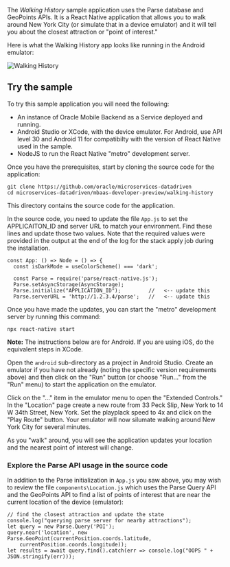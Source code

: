 
The *Walking History* sample application uses the Parse database and GeoPoints APIs.  It is a React Native application
that allows you to walk around New York City (or simulate that in a device emulator) and it will tell you about the
closest attraction or "point of interest."

Here is what the Walking History app looks like running in the Android emulator:

![Walking History](../../mbaas-walking-history.png)

## Try the sample

To try this sample application you will need the following: 

- An instance of Oracle Mobile Backend as a Service deployed and running.
- Android Studio or XCode, with the device emulator.
  For Android, use API level 30 and Android 11 for compatibilty with the version of React Native used in the sample.
- NodeJS to run the React Native "metro" development server. 

Once you have the prerequisites, start by cloning the source code for the application:

```
git clone https://github.com/oracle/microservices-datadriven
cd microservices-datadriven/mbaas-developer-preview/walking-history
```

This directory contains the source code for the application.    

In the source code, you need to update the file `App.js` to set the APPLICAITON_ID and server URL to match your environment.
Find these lines and update those two values.  Note that the required values were provided in the output at the end of
the log for the stack apply job during the installation.

```
const App: () => Node = () => {
  const isDarkMode = useColorScheme() === 'dark';

  const Parse = require('parse/react-native.js');
  Parse.setAsyncStorage(AsyncStorage);
  Parse.initialize("APPLICATION_ID");         //   <-- update this
  Parse.serverURL = 'http://1.2.3.4/parse';   //   <-- update this
```

Once you have made the updates, you can start the "metro" development server by running this command:

```
npx react-native start
```

**Note:** The instructions below are for Android.  If you are using iOS, do the equivalent steps in XCode.

Open the `android` sub-directory as a project in Android Studio.  Create an emulator if you have not already (noting the
specific version requirements above) and then click on the "Run" button (or choose "Run..." from the "Run" menu) to start
the application on the emulator.

Click on the "..." item in the emulator menu to open the "Extended Controls."  In the "Location" page create a new
route from 33 Peck Slip, New York to 14 W 34th Street, New York.  Set the playplack speed to 4x and click on the
"Play Route" button.  Your emulator will now silumate walking around New York City for several minutes. 

As you "walk" around, you will see the application updates your location and the nearest point of interest
will change.

### Explore the Parse API usage in the source code

In addition to the Parse initialization in `App.js` you saw above, you may wish to review the file
`components\Location.js` which uses the Parse Query API and the GeoPoints API to find a list of points of
interest that are near the current location of the device (emulator):

```
// find the closest attraction and update the state
console.log("querying parse server for nearby attractions");
let query = new Parse.Query('POI');
query.near('location', new Parse.GeoPoint(currentPosition.coords.latitude,
    currentPosition.coords.longitude));
let results = await query.find().catch(err => console.log("OOPS " + JSON.stringify(err)));
```
